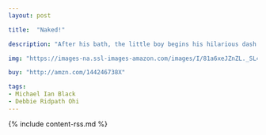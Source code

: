 ```yaml
---
layout: post

title:  "Naked!"

description: "After his bath, the little boy begins his hilarious dash around the house…in the buff! Being naked is great. Running around, sliding down the stairs, eating cookies. Nothing could be better. Unless he had a cape…"

img: "https://images-na.ssl-images-amazon.com/images/I/81a6xeJZnZL._SL480_.jpg"

buy: "http://amzn.com/144246738X"

tags:
- Michael Ian Black
- Debbie Ridpath Ohi
---
```


{% include content-rss.md %}